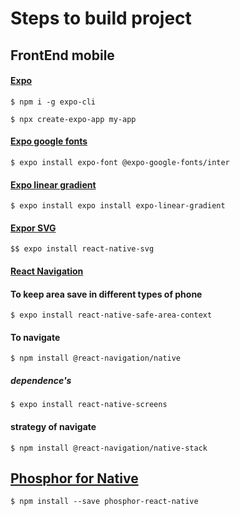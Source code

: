 # Steps to build project

## FrontEnd mobile

#### [Expo](https://docs.expo.dev/)
```
$ npm i -g expo-cli
```
```
$ npx create-expo-app my-app
```

#### [Expo google fonts](https://docs.expo.dev/guides/using-custom-fonts/#using-a-google-font)
```
$ expo install expo-font @expo-google-fonts/inter
```

#### [Expo linear gradient](https://docs.expo.dev/versions/latest/sdk/linear-gradient/)
```
$ expo install expo install expo-linear-gradient
```

#### [Expor SVG](https://docs.expo.dev/versions/latest/sdk/svg/)
```
$$ expo install react-native-svg
```

#### [React Navigation](https://reactnavigation.org/docs/getting-started/)
#### To keep area save in different types of phone
```
$ expo install react-native-safe-area-context
```
#### To navigate
```
$ npm install @react-navigation/native
```
##### dependence's
```
$ expo install react-native-screens
```
#### strategy of navigate
```
$ npm install @react-navigation/native-stack
```

## [Phosphor for Native](https://github.com/duongdev/phosphor-react-native)
```
$ npm install --save phosphor-react-native
```


